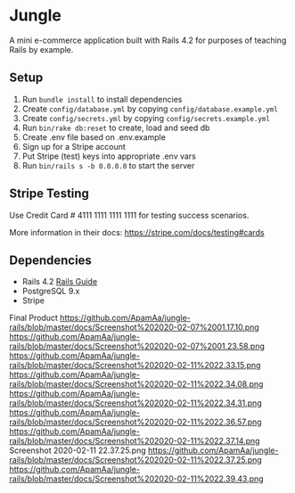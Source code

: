 # Jungle

A mini e-commerce application built with Rails 4.2 for purposes of teaching Rails by example.


## Setup

1. Run `bundle install` to install dependencies
2. Create `config/database.yml` by copying `config/database.example.yml`
3. Create `config/secrets.yml` by copying `config/secrets.example.yml`
4. Run `bin/rake db:reset` to create, load and seed db
5. Create .env file based on .env.example
6. Sign up for a Stripe account
7. Put Stripe (test) keys into appropriate .env vars
8. Run `bin/rails s -b 0.0.0.0` to start the server

## Stripe Testing

Use Credit Card # 4111 1111 1111 1111 for testing success scenarios.

More information in their docs: <https://stripe.com/docs/testing#cards>

## Dependencies

* Rails 4.2 [Rails Guide](http://guides.rubyonrails.org/v4.2/)
* PostgreSQL 9.x
* Stripe


Final Product
https://github.com/ApamAa/jungle-rails/blob/master/docs/Screenshot%202020-02-07%2001.17.10.png
https://github.com/ApamAa/jungle-rails/blob/master/docs/Screenshot%202020-02-07%2001.23.58.png
https://github.com/ApamAa/jungle-rails/blob/master/docs/Screenshot%202020-02-11%2022.33.15.png
https://github.com/ApamAa/jungle-rails/blob/master/docs/Screenshot%202020-02-11%2022.34.08.png
https://github.com/ApamAa/jungle-rails/blob/master/docs/Screenshot%202020-02-11%2022.34.31.png
https://github.com/ApamAa/jungle-rails/blob/master/docs/Screenshot%202020-02-11%2022.36.57.png
https://github.com/ApamAa/jungle-rails/blob/master/docs/Screenshot%202020-02-11%2022.37.14.png
Screenshot 2020-02-11 22.37.25.png
https://github.com/ApamAa/jungle-rails/blob/master/docs/Screenshot%202020-02-11%2022.37.25.png
https://github.com/ApamAa/jungle-rails/blob/master/docs/Screenshot%202020-02-11%2022.39.43.png

